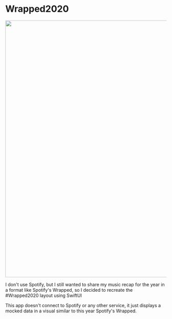 # Wrapped2020

<img src="https://user-images.githubusercontent.com/23082132/102024609-ddfee380-3d71-11eb-9e23-7ddf1cdf0fa3.png" data-canonical-src="https://user-images.githubusercontent.com/23082132/102024609-ddfee380-3d71-11eb-9e23-7ddf1cdf0fa3.png" height="800" />

I don't use Spotify, but I still wanted to share my music recap for the year in a format like Spotify's Wrapped, so I decided to recreate the #Wrapped2020 layout using SwiftUI

This app doesn't connect to Spotify or any other service, it just displays a mocked data in a visual similar to this year Spotify's Wrapped. 

